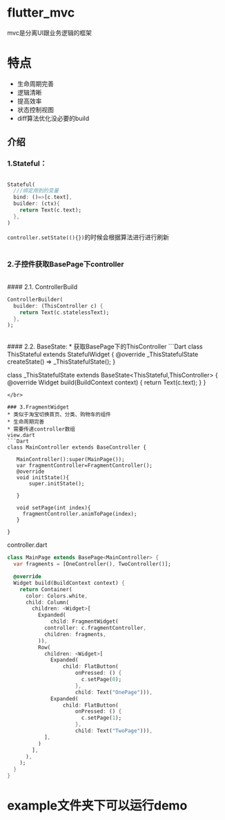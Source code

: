 # flutter_mvc
mvc是分离UI跟业务逻辑的框架<br/>
# 特点
* 生命周期完善
* 逻辑清晰
* 提高效率
* 状态控制视图
* diff算法优化没必要的build

## 介绍
### 1.Stateful：
``` Dart

Stateful(
  ///绑定用到的变量
  bind: ()=>[c.text],
  builder: (ctx){
    return Text(c.text);
  },
)
``` 
`controller.setState((){})`的时候会根据算法进行进行刷新<br/>
<br/>
###  2.子控件获取BasePage下controller
<br/>
####  2.1. ControllerBuild

```Dart
ControllerBuilder(
  builder: (ThisController c) {
    return Text(c.statelessText);
  },
);
```
</br>
#### 2.2. BaseState:
* 获取BasePage下的ThisController
```Dart
class ThisStateful extends StatefulWidget {
  @override
  _ThisStatefulState createState() => _ThisStatefulState();
}

class _ThisStatefulState extends BaseState<ThisStateful,ThisController> {
  @override
  Widget build(BuildContext context) {
    return Text(c.text);
  }
}
```
</br>

### 3.FragmentWidget
* 类似于淘宝切换首页、分类、购物车的组件
* 生命周期完善
* 需要传递controller数组
view.dart
```Dart
class MainController extends BaseController {
   
   MainController():super(MainPage());
   var fragmentController=FragmentController();
   @override
   void initState(){
       super.initState();
       
   }

   void setPage(int index){
     fragmentController.animToPage(index);
   }
   
}
```
controller.dart
```Dart
class MainPage extends BasePage<MainController> {
  var fragments = [OneController(), TwoController()];

  @override
  Widget build(BuildContext context) {
    return Container(
      color: Colors.white,
      child: Column(
        children: <Widget>[
          Expanded(
              child: FragmentWidget(
            controller: c.fragmentController,
            children: fragments,
          )),
          Row(
            children: <Widget>[
              Expanded(
                  child: FlatButton(
                      onPressed: () {
                        c.setPage(0);
                      },
                      child: Text("OnePage"))),
              Expanded(
                  child: FlatButton(
                      onPressed: () {
                        c.setPage(1);
                      },
                      child: Text("TwoPage"))),
            ],
          )
        ],
      ),
    );
  }
}

```

# example文件夹下可以运行demo
